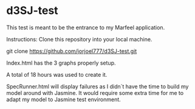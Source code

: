 # d3SJ-test
This test is meant to be the entrance to my Marfeel application.

Instructions:
Clone this repository into your local machine.

git clone https://github.com/jorjoel777/d3SJ-test.git

Index.html has the 3 graphs properly setup.

A total of 18 hours was used to create it.

SpecRunner.html will display failures as I didn´t have the time to build my model around with Jasmine. 
It would require some extra time for me to adapt my model to Jasmine test environment.
